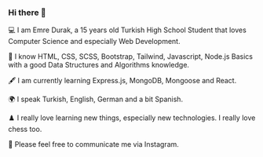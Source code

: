 ### Hi there 👋

💻 I am Emre Durak, a 15 years old Turkish High School Student that loves Computer Science and especially Web Development.

🚀 I know HTML, CSS, SCSS, Bootstrap, Tailwind, Javascript, Node.js Basics with a good Data Structures and Algorithms knowledge. 

🖋️ I am currently learning Express.js, MongoDB, Mongoose and React.

🌍 I speak Turkish, English, German and a bit Spanish.

♟️ I really love learning new things, especially new technologies. I really love chess too.

💬 Please feel free to communicate me via Instagram.

<!--
**emredurak1/emredurak1** is a ✨ _special_ ✨ repository because its `README.md` (this file) appears on your GitHub profile.

Here are some ideas to get you started:

- 🔭 I’m currently working on ...
- 🌱 I’m currently learning ...
- 👯 I’m looking to collaborate on ...
- 🤔 I’m looking for help with ...
- 💬 Ask me about ...
- 📫 How to reach me: ...
- 😄 Pronouns: ...
- ⚡ Fun fact: ...
-->
